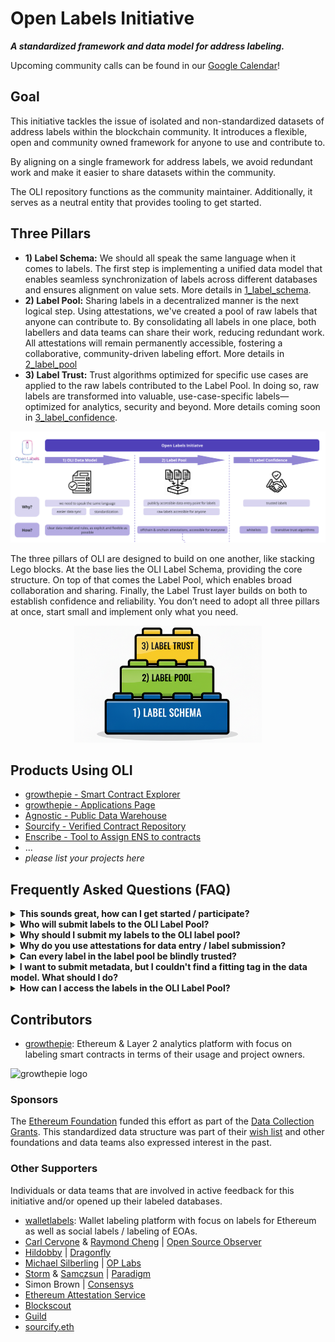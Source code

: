 # Open Labels Initiative
***A standardized framework and data model for address labeling.***

Upcoming community calls can be found in our [Google Calendar](https://calendar.google.com/calendar/u/3?cid=MmQ0MzYxNzQ3ZGFiY2M3ZDJkZjk0NjZiYmY3MmNmZDUwZTNjMjE2OTQ4YzgyNmI4OTBmYjYyN2VmNGRjNjQ4OEBncm91cC5jYWxlbmRhci5nb29nbGUuY29t)!

## Goal
This initiative tackles the issue of isolated and non-standardized datasets of address labels within the blockchain community. It introduces a flexible, open and community owned framework for anyone to use and contribute to. 

By aligning on a single framework for address labels, we avoid redundant work and make it easier to share datasets within the community.

The OLI repository functions as the community maintainer. Additionally, it serves as a neutral entity that provides tooling to get started.

## Three Pillars
  - **1) Label Schema:** We should all speak the same language when it comes to labels. The first step is implementing a unified data model that enables seamless synchronization of labels across different databases and ensures alignment on value sets. More details in [1_label_schema](/1_label_schema/README.md).
  - **2) Label Pool:** Sharing labels in a decentralized manner is the next logical step. Using attestations, we've created a pool of raw labels that anyone can contribute to. By consolidating all labels in one place, both labellers and data teams can share their work, reducing redundant work. All attestations will remain permanently accessible, fostering a collaborative, community-driven labeling effort. More details in [2_label_pool](/2_label_pool/README.md)
  - **3) Label Trust:** Trust algorithms optimized for specific use cases are applied to the raw labels contributed to the Label Pool. In doing so, raw labels are transformed into valuable, use-case-specific labels—optimized for analytics, security and beyond. More details coming soon in [3_label_confidence](/3_label_confidence/README.md).

![OLI pillars](src/images/oli_pillars.png)

The three pillars of OLI are designed to build on one another, like stacking Lego blocks. At the base lies the OLI Label Schema, providing the core structure. On top of that comes the Label Pool, which enables broad collaboration and sharing. Finally, the Label Trust layer builds on both to establish confidence and reliability. You don’t need to adopt all three pillars at once, start small and implement only what you need.

<div align="center">
<img src="src/images/oli_lego.png" alt="OLI pillars" width="300">
</div>

## Products Using OLI
- [growthepie - Smart Contract Explorer](https://labels.growthepie.com/)
- [growthepie - Applications Page](https://www.growthepie.com/applications/)
- [Agnostic - Public Data Warehouse](https://agx.app/)
- [Sourcify - Verified Contract Repository](https://repo.sourcify.dev/)
- [Enscribe - Tool to Assign ENS to contracts](https://app.enscribe.xyz/)
- ...
- *please list your projects here*


## Frequently Asked Questions (FAQ)

<details>
  <summary><strong>This sounds great, how can I get started / participate?</strong></summary>

  Great to hear! To stay updated on the latest happenings, feel free to join our [monthly OLI calls](https://calendar.google.com/calendar/u/3?cid=MmQ0MzYxNzQ3ZGFiY2M3ZDJkZjk0NjZiYmY3MmNmZDUwZTNjMjE2OTQ4YzgyNmI4OTBmYjYyN2VmNGRjNjQ4OEBncm91cC5jYWxlbmRhci5nb29nbGUuY29t). You can also start submitting labels through our [frontend](https://www.openlabelsinitiative.org/attest) or by using one of our [bulk attestation scripts](2_label_pool/tooling_write/). If you’re just interested in reading labels from the label pool, you can access them via a [GraphQL endpoints](2_label_pool/tooling_read/graphql_python).

</details>

<details>
  <summary><strong>Who will submit labels to the OLI Label Pool?</strong></summary>

  We identified three core user groups among label submitters, which primarily differ in the volume of labels they contribute.

| Submitter                | Volume        | Description | Entry method
  |------------------------|--------------------|-------------|------------
  | **High-volume labelers** | High (1000+)       | Data teams & indexing companies that have automated and highly optimized scripts running to label a high number of smart contracts. | pip package or typescript script |
  | **Casual labelers**      | Medium (5-1000)    | Individuals who have a set of labels they want to submit. Could be analysts collecting labels manually or dApp teams that deployed multiple contracts and want to share metadata. | OLI frontend end or pip package |
  | **Single labelers**      | Low (1-5)         | Individuals submitting a very small amount of labels, usually smart contract deployers who want to make metadata on their smart contract available. | OLI front end |

</details>

<details>
  <summary><strong>Why should I submit my labels to the OLI label pool?</strong></summary>

  This is a public, open initiative designed to break down data silos and empower everyone with higher-quality labels. The more people who contribute, the higher the quality of the labels—and the more possibilities they unlock.

  While OLI itself will not sponsor participants, we aim to maintain complete transparency about the number of labels contributed by different teams and individuals. This transparency can serve as a qualifying factor for public goods funding rounds such as Gitcoin, Optimism Retro Funding, Octant, and many more.

</details>

<details>
  <summary><strong>Why do you use attestations for data entry / label submission?</strong></summary>

  Attestations are a powerful tool for standardizing data entry while cryptographically verifying who submitted each label. This enables anyone to build robust trust algorithms that boost confidence in the submitted labels.

</details>

<details>
  <summary><strong>Can every label in the label pool be blindly trusted?</strong></summary>

  No. Currently, these labels are raw and haven't undergone any additional trust verification. A straightforward trust layer involves relying solely on labels submitted by verified, whitelisted entities — a process made easy since every label is associated with an attestation. Looking ahead, we plan to develop trust algorithms tailored to specific use cases. All future tools related to this will be made available [here](3_label_trust).

</details>

<details>
  <summary><strong>I want to submit metadata, but I couldn't find a fitting tag in the data model. What should I do?</strong></summary>

  Great! Simply open a pull request to our [tag_definitions.yml](1_label_schema/tags/tag_definitions.yml) file in this repository and include an explanation for why this tag should be added to OLI. We'll periodically review all new tags and incorporate them into the schema.

</details>

<details>
  <summary><strong>How can I access the labels in the OLI Label Pool?</strong></summary>

  There are multiple ways to access all labels in the OLI Label Pool, please see [tooling documentation](2_label_pool/README.md).

</details>

## Contributors
- [growthepie](https://www.growthepie.xyz/): Ethereum & Layer 2 analytics platform with focus on labeling smart contracts in terms of their usage and project owners.

<img src="https://i.ibb.co/54W8j8K/Group-165.png" alt="growthepie logo" width="300">

### Sponsors

The [Ethereum Foundation](https://ethereum.foundation/) funded this effort as part of the [Data Collection Grants](https://esp.ethereum.foundation/data-collection-grants). This standardized data structure was part of their [wish list](https://notes.ethereum.org/@drigolvc/DataCollectionWishlist) and other foundations and data teams also expressed interest in the past.

### Other Supporters
Individuals or data teams that are involved in active feedback for this initiative and/or opened up their labeled databases.

- [walletlabels](https://www.walletlabels.xyz/): Wallet labeling platform with focus on labels for Ethereum as well as social labels / labeling of EOAs.
- [Carl Cervone](https://github.com/ccerv1) & [Raymond Cheng](https://github.com/ryscheng) | [Open Source Observer](https://github.com/opensource-observer)
- [Hildobby](https://x.com/hildobby_) | [Dragonfly](https://x.com/dragonfly_xyz)
- [Michael Silberling](https://github.com/MSilb7) | [OP Labs](https://www.oplabs.co/)
- [Storm](https://github.com/sslivkoff) & [Samczsun](https://github.com/samczsun/) | [Paradigm](https://www.paradigm.xyz/)
- Simon Brown | [Consensys](https://consensys.io/)
- [Ethereum Attestation Service](https://attest.org/)
- [Blockscout](https://www.blockscout.com/)
- [Guild](https://guild.xyz/)
- [sourcify.eth](https://sourcify.dev)
